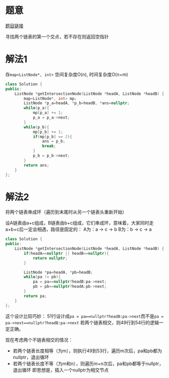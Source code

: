 # 题意
[题目链接](https://leetcode-cn.com/problems/liang-ge-lian-biao-de-di-yi-ge-gong-gong-jie-dian-lcof/)

寻找两个链表的第一个交点，若不存在则返回空指针

# 解法1
存`map<ListNode*, int>`
空间复杂度O(n), 时间复杂度O(n+m)

```cpp
class Solution {
public:
    ListNode *getIntersectionNode(ListNode *headA, ListNode *headB) {
        map<ListNode*, int> mp;
        ListNode *p_a=headA, *p_b=headB, *ans=nullptr;
        while(p_a){
            mp[p_a] += 1;
            p_a = p_a->next;
        } 
        while(p_b){
            mp[p_b] += 1;
            if(mp[p_b] == 2){
                ans = p_b;
                break;
            }
            p_b = p_b->next;
        }
        return ans;
    }
};
```


# 解法2
将两个链表串成环（遍历到末尾时从另一个链表头重新开始）

设A链表由a+c组成，B链表由b+c组成，它们串成环，意味着，大家同时走a+b+c后一定会相遇，路径是固定的：
A为：a -> c -> b
B为：b -> c -> a 

```cpp
class Solution {
public:
    ListNode *getIntersectionNode(ListNode *headA, ListNode *headB) {
        if(headA==nullptr || headB==nullptr){
            return nullptr;
        }

        ListNode *pa=headA, *pb=headB;
        while(pa != pb){
            pa = pa==nullptr?headB:pa->next;
            pb = pb==nullptr?headA:pb->next;
        }
        return pa;
    }
};
```
这个设计比较巧妙：
51行设计成`pa = pa==nullptr?headB:pa->next`而不是`pa = pa->next==nullptr?headB:pa->next`
若两个链表相交，则49行到54行的逻辑一定正确。

现在考虑两个不链表相交的情况：
- 若两个链表长度相等（为m），则执行49到53行，遍历m次后，pa和pb都为nullptr，退出循环
- 若两个链表长度不等（为m和n），则遍历m+n次后，pa和pb都等于nullptr，退出循环
即思想是，插入一个nullptr为相交节点


